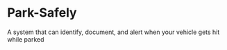 # Park-Safely
A system that can identify, document, and alert when your vehicle gets hit while parked
